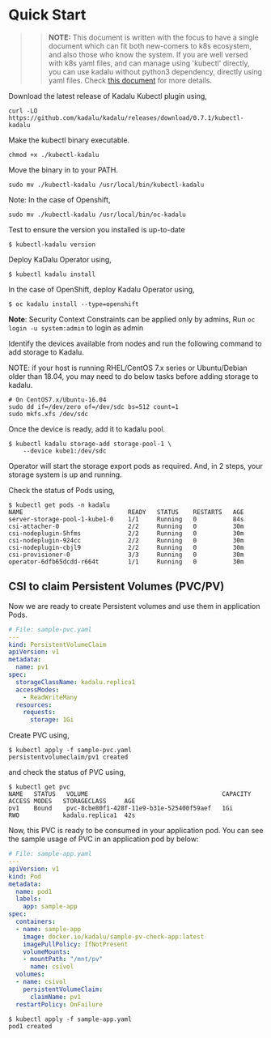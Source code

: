# Quick Start

> >  **NOTE:** This document is written with the focus to have a single document which can fit both new-comers to k8s ecosystem, and also those who know the system. If you are well versed with k8s yaml files, and can manage using 'kubectl' directly, you can use kadalu without python3 dependency, directly using yaml files. Check [this document](./quick-start-yaml.md) for more details.


Download the latest release of Kadalu Kubectl plugin using,

```
curl -LO https://github.com/kadalu/kadalu/releases/download/0.7.1/kubectl-kadalu
```

Make the kubectl binary executable.

```
chmod +x ./kubectl-kadalu
```

Move the binary in to your PATH.

```
sudo mv ./kubectl-kadalu /usr/local/bin/kubectl-kadalu
```

Note: In the case of Openshift,

```
sudo mv ./kubectl-kadalu /usr/local/bin/oc-kadalu
```

Test to ensure the version you installed is up-to-date

```
$ kubectl-kadalu version
```

Deploy KaDalu Operator using,

```console
$ kubectl kadalu install
```

In the case of OpenShift, deploy Kadalu Operator using,

```console
$ oc kadalu install --type=openshift
```

**Note**: Security Context Constraints can be applied only by admins, Run `oc login -u system:admin` to login as admin

Identify the devices available from nodes and run the following command to add storage to Kadalu.

NOTE: if your host is running RHEL/CentOS 7.x series or Ubuntu/Debian older than 18.04, you may need to do below tasks before adding storage to kadalu.

```
# On CentOS7.x/Ubuntu-16.04
sudo dd if=/dev/zero of=/dev/sdc bs=512 count=1
sudo mkfs.xfs /dev/sdc
```

Once the device is ready, add it to kadalu pool.

```console
$ kubectl kadalu storage-add storage-pool-1 \
    --device kube1:/dev/sdc
```


Operator will start the storage export pods as required. And, in 2 steps, your storage system is up and running.

Check the status of Pods using,

```console
$ kubectl get pods -n kadalu
NAME                             READY   STATUS    RESTARTS   AGE
server-storage-pool-1-kube1-0    1/1     Running   0          84s
csi-attacher-0                   2/2     Running   0          30m
csi-nodeplugin-5hfms             2/2     Running   0          30m
csi-nodeplugin-924cc             2/2     Running   0          30m
csi-nodeplugin-cbjl9             2/2     Running   0          30m
csi-provisioner-0                3/3     Running   0          30m
operator-6dfb65dcdd-r664t        1/1     Running   0          30m
```

## CSI to claim Persistent Volumes (PVC/PV)

Now we are ready to create Persistent volumes and use them in application Pods.

```yaml
# File: sample-pvc.yaml
---
kind: PersistentVolumeClaim
apiVersion: v1
metadata:
  name: pv1
spec:
  storageClassName: kadalu.replica1
  accessModes:
    - ReadWriteMany
  resources:
    requests:
      storage: 1Gi
```

Create PVC using,

```console
$ kubectl apply -f sample-pvc.yaml
persistentvolumeclaim/pv1 created
```

and check the status of PVC using,

```console
$ kubectl get pvc
NAME   STATUS   VOLUME                                     CAPACITY   ACCESS MODES   STORAGECLASS     AGE
pv1    Bound    pvc-8cbe80f1-428f-11e9-b31e-525400f59aef   1Gi        RWO            kadalu.replica1  42s
```

Now, this PVC is ready to be consumed in your application pod. You can see the sample usage of PVC in an application pod by below:

```yaml
# File: sample-app.yaml
---
apiVersion: v1
kind: Pod
metadata:
  name: pod1
  labels:
    app: sample-app
spec:
  containers:
  - name: sample-app
    image: docker.io/kadalu/sample-pv-check-app:latest
    imagePullPolicy: IfNotPresent
    volumeMounts:
    - mountPath: "/mnt/pv"
      name: csivol
  volumes:
  - name: csivol
    persistentVolumeClaim:
      claimName: pv1
  restartPolicy: OnFailure
```

```console
$ kubectl apply -f sample-app.yaml
pod1 created
```
